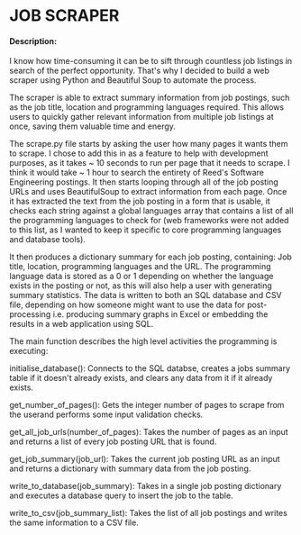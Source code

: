 # JOB SCRAPER

#### Description:
I know how time-consuming it can be to sift through countless job listings in search of the perfect opportunity. That's why I decided to build a web scraper using Python and Beautiful Soup to automate the process.

The scraper is able to extract summary information from job postings, such as the job title, location and programming languages required. This allows users to quickly gather relevant information from multiple job listings at once, saving them valuable time and energy.

The scrape.py file starts by asking the user how many pages it wants them to scrape. I chose to add this in as a feature to help with development purposes, as it takes ~ 10 seconds to run per page that it needs to scrape. I think it would take ~ 1 hour to search the entirety of Reed's Software Engineering postings. It then starts looping through all of the job posting URLs and uses BeautifulSoup to extract information from each page. Once it has extracted the text from the job posting in a form that is usable, it checks each string against a global languages array that contains a list of all the programming languages to check for (web frameworks were not added to this list, as I wanted to keep it specific to core programming languages and database tools).

It then produces a dictionary summary for each job posting, containing: Job title, location, programming languages and the URL. The programming language data is stored as a 0 or 1 depending on whether the language exists in the posting or not, as this will also help a user with generating summary statistics. The data is written to both an SQL database and CSV file, depending on how someone might want to use the data for post-processing i.e. producing summary graphs in Excel or embedding the results in a web application using SQL.


The main function describes the high level activities the programming is executing:

initialise_database(): Connects to the SQL databse, creates a jobs summary table if it doesn't already exists, and clears any data from it if it already exists.

get_number_of_pages(): Gets the integer number of pages to scrape from the userand performs some input validation checks.

get_all_job_urls(number_of_pages): Takes the number of pages as an input and returns a list of every job posting URL that is found.

get_job_summary(job_url): Takes the current job posting URL as an input and returns a dictionary with summary data from the job posting.

write_to_database(job_summary): Takes in a single job posting dictionary and executes a database query to insert the job to the table.

write_to_csv(job_summary_list): Takes the list of all job postings and writes the same information to a CSV file.
